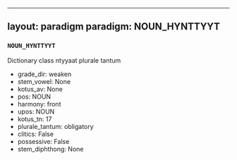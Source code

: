 
---
layout: paradigm
paradigm: NOUN_HYNTTYYT
---
### ` NOUN_HYNTTYYT `

Dictionary class ntyyaat plurale tantum
* grade_dir: weaken
* stem_vowel: None
* kotus_av: None
* pos: NOUN
* harmony: front
* upos: NOUN
* kotus_tn: 17
* plurale_tantum: obligatory
* clitics: False
* possessive: False
* stem_diphthong: None

